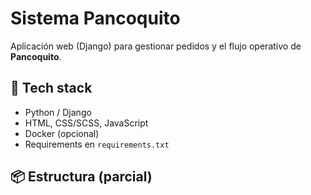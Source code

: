 # Sistema Pancoquito

Aplicación web (Django) para gestionar pedidos y el flujo operativo de **Pancoquito**.

## 🚀 Tech stack
- Python / Django
- HTML, CSS/SCSS, JavaScript
- Docker (opcional)
- Requirements en `requirements.txt`

## 📦 Estructura (parcial)
